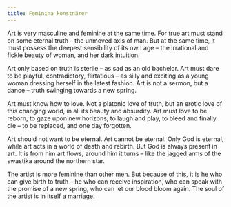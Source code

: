 ```yaml
---
title: Feminina konstnärer
---
```

Art is very masculine and feminine at the same time. For true art must stand on some eternal truth – the unmoved axis of man. But at the same time, it must possess the deepest sensibility of its own age – the irrational and fickle beauty of woman, and her dark intuition.

Art only based on truth is sterile – as sad as an old bachelor. Art must dare to be playful, contradictory, flirtatious – as silly and exciting as a young woman dressing herself in the latest fashion. Art is not a sermon, but a dance – truth swinging towards a new spring.

Art must know how to love. Not a platonic love of truth, but an erotic love of this changing world, in all its beauty and absurdity. Art must love to be reborn, to gaze upon new horizons, to laugh and play, to bleed and finally die – to be replaced, and one day forgotten.

Art should not want to be eternal. Art cannot be eternal. Only God is eternal, while art acts in a world of death and rebirth. But God is always present in art. It is from him art flows, around him it turns –  like the jagged arms of the swastika around the northern star.

The artist is more feminine than other men. But because of this, it is he who can give birth to truth – he who can receive inspiration, who can speak with the promise of a new spring, who can let our blood bloom again. The soul of the artist is in itself a marriage.
